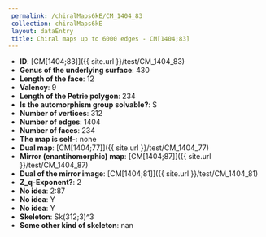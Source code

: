 ```yaml
--- 
 permalink: /chiralMaps6kE/CM_1404_83 
 collection: chiralMaps6kE
 layout: dataEntry
 title: Chiral maps up to 6000 edges - CM[1404;83]
---
```


- **ID**: [CM[1404;83]]({{ site.url }}/test/CM_1404_83)
- **Genus of the underlying surface**: 430
- **Length of the face**: 12
- **Valency**: 9
- **Length of the Petrie polygon**: 234
- **Is the automorphism group solvable?**: S
- **Number of vertices**: 312
- **Number of edges**: 1404
- **Number of faces**: 234
- **The map is self-**: none
- **Dual map**: [CM[1404;77]]({{ site.url }}/test/CM_1404_77)
- **Mirror (enantihomorphic) map**: [CM[1404;87]]({{ site.url }}/test/CM_1404_87)
- **Dual of the mirror image**: [CM[1404;81]]({{ site.url }}/test/CM_1404_81)
- **Z_q-Exponent?**: 2
- **No idea**:  2:87
- **No idea**: Y
- **No idea**: Y
- **Skeleton**: Sk(312;3)^3
- **Some other kind of skeleton**: nan

